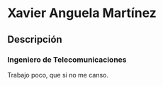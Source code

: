 # Xavier Anguela Martínez

## Descripción

### Ingeniero de Telecomunicaciones

Trabajo poco, que si no me canso.